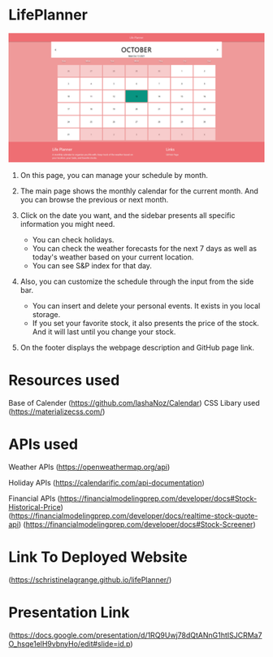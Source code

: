# LifePlanner

![LifePlanner](./assets/images/calendar.png)


1. On this page, you can manage your schedule by month.

2. The main page shows the monthly calendar for the current month. And you can browse the previous or next month.

3. Click on the date you want, and the sidebar presents all specific information you might need.
    - You can check holidays.
    - You can check the weather forecasts for the next 7 days as well as today's weather based on your current location.
    - You can see S&P index for that day.


4. Also, you can customize the schedule through the input from the side bar.
    - You can insert and delete your personal events. It exists in you local storage.
    - If you set your favorite stock, it also presents the price of the stock. And it will last until you change your stock.

5. On the footer displays the webpage description and GitHub page link.



# Resources used
Base of Calender (https://github.com/lashaNoz/Calendar)
CSS Libary used (https://materializecss.com/)

# APIs used
Weather APIs
(https://openweathermap.org/api)

Holiday APIs
(https://calendarific.com/api-documentation)

Financial APIs
(https://financialmodelingprep.com/developer/docs#Stock-Historical-Price)
(https://financialmodelingprep.com/developer/docs/realtime-stock-quote-api)
(https://financialmodelingprep.com/developer/docs#Stock-Screener)

# Link To Deployed Website
(https://schristinelagrange.github.io/lifePlanner/)

# Presentation Link
(https://docs.google.com/presentation/d/1RQ9Uwj78dQtANnG1htISJCRMa7O_hsqe1elH9vbnyHo/edit#slide=id.p)






